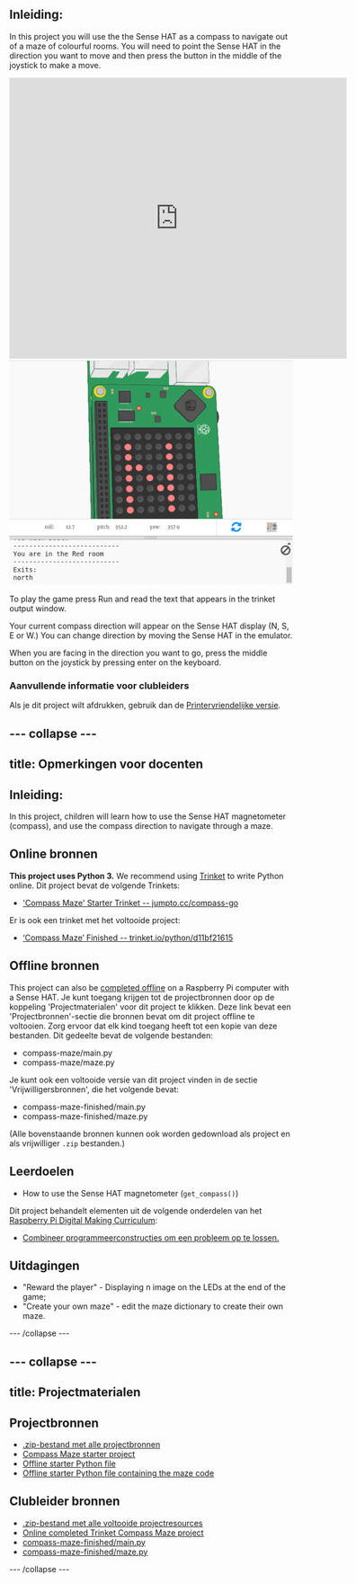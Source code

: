 ## Inleiding:

In this project you will use the the Sense HAT as a compass to navigate out of a maze of colourful rooms. You will need to point the Sense HAT in the direction you want to move and then press the button in the middle of the joystick to make a move.

<div class="trinket">
  <iframe src="https://trinket.io/embed/python/0c8cdacd70?outputOnly=true&start=result" width="600" height="500" frameborder="0" marginwidth="0" marginheight="0" allowfullscreen mark="crwd-mark">
</iframe> <img src="images/compass-final.png" />
</div>

To play the game press Run and read the text that appears in the trinket output window.

Your current compass direction will appear on the Sense HAT display (N, S, E or W.) You can change direction by moving the Sense HAT in the emulator.

When you are facing in the direction you want to go, press the middle button on the joystick by pressing enter on the keyboard.

### Aanvullende informatie voor clubleiders

Als je dit project wilt afdrukken, gebruik dan de [Printervriendelijke versie](https://projects.raspberrypi.org/en/projects/compass-maze/print).

## \--- collapse \---

## title: Opmerkingen voor docenten

## Inleiding:

In this project, children will learn how to use the Sense HAT magnetometer (compass), and use the compass direction to navigate through a maze.

## Online bronnen

**This project uses Python 3.** We recommend using [Trinket](https://trinket.io/) to write Python online. Dit project bevat de volgende Trinkets:

* ['Compass Maze' Starter Trinket -- jumpto.cc/compass-go](http://jumpto.cc/compass-go)

Er is ook een trinket met het voltooide project:

* [‘Compass Maze’ Finished -- trinket.io/python/d11bf21615](https://trinket.io/python/d11bf21615)

## Offline bronnen

This project can also be [completed offline](https://www.codeclubprojects.org/en-GB/resources/physical-sense-hat/) on a Raspberry Pi computer with a Sense HAT. Je kunt toegang krijgen tot de projectbronnen door op de koppeling 'Projectmaterialen' voor dit project te klikken. Deze link bevat een 'Projectbronnen'-sectie die bronnen bevat om dit project offline te voltooien. Zorg ervoor dat elk kind toegang heeft tot een kopie van deze bestanden. Dit gedeelte bevat de volgende bestanden:

* compass-maze/main.py
* compass-maze/maze.py

Je kunt ook een voltooide versie van dit project vinden in de sectie 'Vrijwilligersbronnen', die het volgende bevat:

* compass-maze-finished/main.py
* compass-maze-finished/maze.py

(Alle bovenstaande bronnen kunnen ook worden gedownload als project en als vrijwilliger `.zip` bestanden.)

## Leerdoelen

* How to use the Sense HAT magnetometer (`get_compass()`)

Dit project behandelt elementen uit de volgende onderdelen van het [Raspberry Pi Digital Making Curriculum](http://rpf.io/curriculum):

* [Combineer programmeerconstructies om een ​​probleem op te lossen.](https://www.raspberrypi.org/curriculum/programming/builder)

## Uitdagingen

* "Reward the player" - Displaying n image on the LEDs at the end of the game;
* "Create your own maze" - edit the maze dictionary to create their own maze.

\--- /collapse \---

## \--- collapse \---

## title: Projectmaterialen

## Projectbronnen

* [.zip-bestand met alle projectbronnen](resources/compass-maze-project-resources.zip)
* [Compass Maze starter project](http://jumpto.cc/compass-go)
* [Offline starter Python file](resources/compass-maze-main.py)
* [Offline starter Python file containing the maze code](resources/compass-maze-maze.py)

## Clubleider bronnen

* [.zip-bestand met alle voltooide projectresources](resources/compass-maze-volunteer-resources.zip)
* [Online completed Trinket Compass Maze project](https://trinket.io/python/0c8cdacd70)
* [compass-maze-finished/main.py](resources/compass-maze-finished-main.py)
* [compass-maze-finished/maze.py](resources/compass-maze-finished-maze.py)

\--- /collapse \---